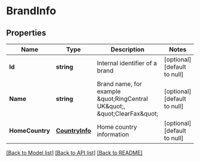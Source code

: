 # BrandInfo

## Properties
Name | Type | Description | Notes
------------ | ------------- | ------------- | -------------
**Id** | **string** | Internal identifier of a brand | [optional] [default to null]
**Name** | **string** | Brand name, for example \&quot;RingCentral UK\&quot;, \&quot;ClearFax\&quot; | [optional] [default to null]
**HomeCountry** | [**CountryInfo**](CountryInfo.md) | Home country information | [optional] [default to null]

[[Back to Model list]](../README.md#documentation-for-models) [[Back to API list]](../README.md#documentation-for-api-endpoints) [[Back to README]](../README.md)


